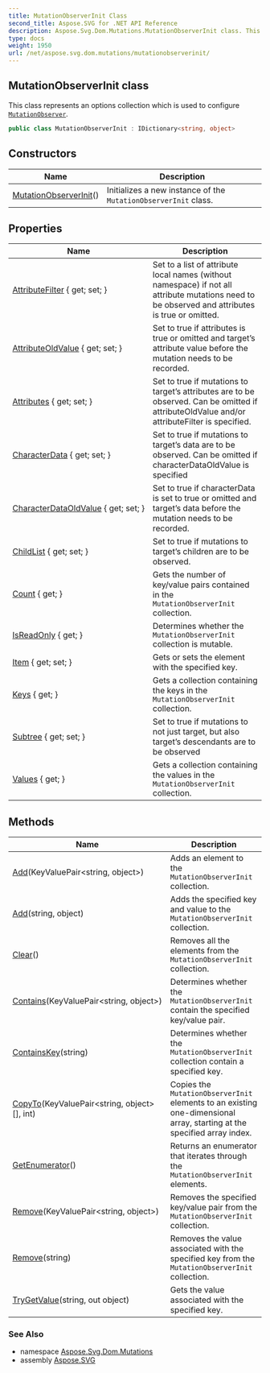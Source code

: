 ```yaml
---
title: MutationObserverInit Class
second_title: Aspose.SVG for .NET API Reference
description: Aspose.Svg.Dom.Mutations.MutationObserverInit class. This class represents an options collection which is used to configure MutationObserver
type: docs
weight: 1950
url: /net/aspose.svg.dom.mutations/mutationobserverinit/
---
```

## MutationObserverInit class

This class represents an options collection which is used to configure [`MutationObserver`](../mutationobserver/).

```csharp
public class MutationObserverInit : IDictionary<string, object>
```

## Constructors

| Name | Description |
| --- | --- |
| [MutationObserverInit](mutationobserverinit/)() | Initializes a new instance of the `MutationObserverInit` class. |

## Properties

| Name | Description |
| --- | --- |
| [AttributeFilter](../../aspose.svg.dom.mutations/mutationobserverinit/attributefilter/) { get; set; } | Set to a list of attribute local names (without namespace) if not all attribute mutations need to be observed and attributes is true or omitted. |
| [AttributeOldValue](../../aspose.svg.dom.mutations/mutationobserverinit/attributeoldvalue/) { get; set; } | Set to true if attributes is true or omitted and target’s attribute value before the mutation needs to be recorded. |
| [Attributes](../../aspose.svg.dom.mutations/mutationobserverinit/attributes/) { get; set; } | Set to true if mutations to target’s attributes are to be observed. Can be omitted if attributeOldValue and/or attributeFilter is specified. |
| [CharacterData](../../aspose.svg.dom.mutations/mutationobserverinit/characterdata/) { get; set; } | Set to true if mutations to target’s data are to be observed. Can be omitted if characterDataOldValue is specified |
| [CharacterDataOldValue](../../aspose.svg.dom.mutations/mutationobserverinit/characterdataoldvalue/) { get; set; } | Set to true if characterData is set to true or omitted and target’s data before the mutation needs to be recorded. |
| [ChildList](../../aspose.svg.dom.mutations/mutationobserverinit/childlist/) { get; set; } | Set to true if mutations to target’s children are to be observed. |
| [Count](../../aspose.svg.dom.mutations/mutationobserverinit/count/) { get; } | Gets the number of key/value pairs contained in the `MutationObserverInit` collection. |
| [IsReadOnly](../../aspose.svg.dom.mutations/mutationobserverinit/isreadonly/) { get; } | Determines whether the `MutationObserverInit` collection is mutable. |
| [Item](../../aspose.svg.dom.mutations/mutationobserverinit/item/) { get; set; } | Gets or sets the element with the specified key. |
| [Keys](../../aspose.svg.dom.mutations/mutationobserverinit/keys/) { get; } | Gets a collection containing the keys in the `MutationObserverInit` collection. |
| [Subtree](../../aspose.svg.dom.mutations/mutationobserverinit/subtree/) { get; set; } | Set to true if mutations to not just target, but also target’s descendants are to be observed |
| [Values](../../aspose.svg.dom.mutations/mutationobserverinit/values/) { get; } | Gets a collection containing the values in the `MutationObserverInit` collection. |

## Methods

| Name | Description |
| --- | --- |
| [Add](../../aspose.svg.dom.mutations/mutationobserverinit/add/#add)(KeyValuePair&lt;string, object&gt;) | Adds an element to the `MutationObserverInit` collection. |
| [Add](../../aspose.svg.dom.mutations/mutationobserverinit/add/#add_1)(string, object) | Adds the specified key and value to the `MutationObserverInit` collection. |
| [Clear](../../aspose.svg.dom.mutations/mutationobserverinit/clear/)() | Removes all the elements from the `MutationObserverInit` collection. |
| [Contains](../../aspose.svg.dom.mutations/mutationobserverinit/contains/)(KeyValuePair&lt;string, object&gt;) | Determines whether the `MutationObserverInit` contain the specified key/value pair. |
| [ContainsKey](../../aspose.svg.dom.mutations/mutationobserverinit/containskey/)(string) | Determines whether the `MutationObserverInit` collection contain a specified key. |
| [CopyTo](../../aspose.svg.dom.mutations/mutationobserverinit/copyto/)(KeyValuePair&lt;string, object&gt;[], int) | Copies the `MutationObserverInit` elements to an existing one-dimensional array, starting at the specified array index. |
| [GetEnumerator](../../aspose.svg.dom.mutations/mutationobserverinit/getenumerator/)() | Returns an enumerator that iterates through the `MutationObserverInit` elements. |
| [Remove](../../aspose.svg.dom.mutations/mutationobserverinit/remove/#remove)(KeyValuePair&lt;string, object&gt;) | Removes the specified key/value pair from the `MutationObserverInit` collection. |
| [Remove](../../aspose.svg.dom.mutations/mutationobserverinit/remove/#remove_1)(string) | Removes the value associated with the specified key from the `MutationObserverInit` collection. |
| [TryGetValue](../../aspose.svg.dom.mutations/mutationobserverinit/trygetvalue/)(string, out object) | Gets the value associated with the specified key. |

### See Also

* namespace [Aspose.Svg.Dom.Mutations](../../aspose.svg.dom.mutations/)
* assembly [Aspose.SVG](../../)
